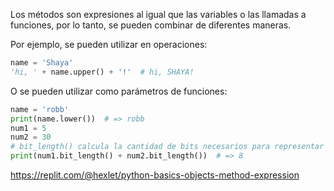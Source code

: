 
Los métodos son expresiones al igual que las variables o las llamadas a funciones, por lo tanto, se pueden combinar de diferentes maneras.

Por ejemplo, se pueden utilizar en operaciones:

```python
name = 'Shaya'
'hi, ' + name.upper() + '!'  # hi, SHAYA!
```

O se pueden utilizar como parámetros de funciones:

```python
name = 'robb'
print(name.lower())  # => robb
num1 = 5
num2 = 30
# bit_length() calcula la cantidad de bits necesarios para representar un número en binario
print(num1.bit_length() + num2.bit_length())  # => 8
```

https://replit.com/@hexlet/python-basics-objects-method-expression
